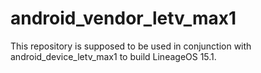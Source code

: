 # android_vendor_letv_max1

This repository is supposed to be used in conjunction with android_device_letv_max1 to build LineageOS 15.1.
